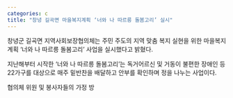 ```yaml
---
categories: c
title: "창녕 길곡면 마을복지계획 ‘너와 나 따르릉 돌봄고리’ 실시"
---
```

창녕군 길곡면 지역사회보장협의체는 주민 주도의 지역 맞춤 복지 실현을 위한 마을복지계획 ‘너와 나 따르릉 돌봄고리’ 사업을 실시했다고 밝혔다.

지난해부터 시작한 ‘너와 나 따르릉 돌봄고리’는 독거어르신 및 거동이 불편한 장애인 등 22가구를 대상으로 매주 밑반찬을 배달하고 안부를 확인하며 정을 나누는 사업이다.

협의체 위원 및 봉사자들의 가정 방